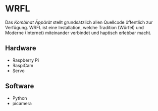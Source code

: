 # WRFL
Das *Kombinat Äppärät* stellt grundsätzlich allen Quellcode öffentlich zur Verfügung.
WRFL ist eine Installation, welche Tradition (Würfel) und Moderne (Internet) miteinander verbindet und haptisch erlebbar macht.

## Hardware
* Raspberry Pi
* RaspiCam 
* Servo

## Software
* Python
* picamera
